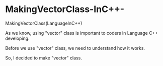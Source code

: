 # MakingVectorClass-InC++-

MakingVectorClass(LanguageInC++)

As we know, using "vector" class is important to coders in Language C++ developing.

Before we use "vector" class, we need to understand how it works.

So, I decided to make "vector" class.
